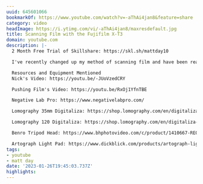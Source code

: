 ```yaml
---
uuid: 645601066
bookmarkOf: https://www.youtube.com/watch?v=-aThAi4jan8&feature=share
category: video
headImage: https://i.ytimg.com/vi/-aThAi4jan8/maxresdefault.jpg
title: Scanning Film with the Fujifilm X-T3
domain: youtube.com
description: |-
  2 Month Free Trial of Skillshare: https://skl.sh/mattday10

  I've recently changed up my method of scanning film and have been really happy with the results. I went from years of scanning with an Epson V600 to using my Fujifilm X-T3 and a macro lens. Today, I'm breaking down the entire process from start to finish.

  Resources and Equipment Mentioned
  Nick's Video: https://youtu.be/-JUoVzedCRY

  Pushing Film's Video: https://youtu.be/RxOj1YfnTBE

  Negative Lab Pro: https://www.negativelabpro.com/

  Lomography 35mm Digitaliza: https://shop.lomography.com/en/digitaliza-35mm-scanning-mask

  Lomography 120 Digitaliza: https://shop.lomography.com/en/digitaliza-120-scanning-mask

  Benro Tripod Head: https://www.bhphotovideo.com/c/product/1410667-REG/benro_hd2a_3_way_pan_head.html

  Artograph Light Pad: https://www.dickblick.com/products/artograph-lightpad-lx-led-light-box/?clickTracking=true&wmcp=pla&wmcid=items&wmckw=55337-1021&gclid=CjwKCAiAy-_iBRAaEiwAYhSlA17wNHRINHkOYP8mP7_6AoTActmsjU9DyaN4ThI7F-Jl6WIsIhz3ZhoCM64QAvD_BwE#itemspecs
tags:
- youtube
- matt day
date: '2023-01-26T19:45:03.737Z'
highlights:
---
```



